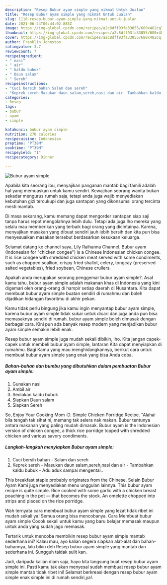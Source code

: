 ```yaml
---
description: "Resep Bubur ayam simple yang nikmat Untuk Jualan"
title: "Resep Bubur ayam simple yang nikmat Untuk Jualan"
slug: 1118-resep-bubur-ayam-simple-yang-nikmat-untuk-jualan
date: 2021-06-24T06:44:02.885Z
image: https://img-global.cpcdn.com/recipes/a2c8dff93fa33055/680x482cq70/bubur-ayam-simple-foto-resep-utama.jpg
thumbnail: https://img-global.cpcdn.com/recipes/a2c8dff93fa33055/680x482cq70/bubur-ayam-simple-foto-resep-utama.jpg
cover: https://img-global.cpcdn.com/recipes/a2c8dff93fa33055/680x482cq70/bubur-ayam-simple-foto-resep-utama.jpg
author: Franklin Johnston
ratingvalue: 3.7
reviewcount: 7
recipeingredient:
- " nasi"
- " air"
- " kaldu bubuk"
- " Daun salam"
- " Sereh"
recipeinstructions:
- "Cuci bersih bahan Salam dan sereh"
- "Keprek sereh Masukan daun salam,sereh,nasi dan air  Tambahkan kaldu bubuk Adu aduk sampai mengental.."
categories:
- Resep
tags:
- bubur
- ayam
- simple

katakunci: bubur ayam simple 
nutrition: 270 calories
recipecuisine: Indonesian
preptime: "PT38M"
cooktime: "PT39M"
recipeyield: "1"
recipecategory: Dinner

---
```



![Bubur ayam simple](https://img-global.cpcdn.com/recipes/a2c8dff93fa33055/680x482cq70/bubur-ayam-simple-foto-resep-utama.jpg)

Apabila kita seorang ibu, menyajikan panganan mantab bagi famili adalah hal yang memuaskan untuk kamu sendiri. Kewajiban seorang  wanita bukan sekadar mengurus rumah saja, tetapi anda juga wajib menyediakan kebutuhan gizi tercukupi dan juga santapan yang dikonsumsi orang tercinta mesti mantab.

Di masa  sekarang, kamu memang dapat mengorder santapan siap saji tanpa harus repot mengolahnya lebih dulu. Tetapi ada juga lho mereka yang selalu mau memberikan yang terbaik bagi orang yang dicintainya. Karena, menyajikan masakan yang dibuat sendiri jauh lebih bersih dan kita pun bisa menyesuaikan masakan tersebut berdasarkan kesukaan keluarga. 

Selamat datang ke channel saya, Lily Raihanna Channel. Bubur ayam (Indonesian for &#34;chicken congee&#34;) is a Chinese Indonesian chicken congee. It is rice congee with shredded chicken meat served with some condiments, such as chopped scallion, crispy fried shallot, celery, tongcay (preserved salted vegetables), fried soybean, Chinese crullers.

Apakah anda merupakan seorang penggemar bubur ayam simple?. Asal kamu tahu, bubur ayam simple adalah makanan khas di Indonesia yang kini digemari oleh orang-orang di hampir setiap daerah di Nusantara. Kita dapat membuat bubur ayam simple buatan sendiri di rumahmu dan boleh dijadikan hidangan favoritmu di akhir pekan.

Kamu tidak perlu bingung jika kamu ingin menyantap bubur ayam simple, karena bubur ayam simple tidak sukar untuk dicari dan juga anda pun bisa memasaknya sendiri di rumah. bubur ayam simple boleh dimasak dengan berbagai cara. Kini pun ada banyak resep modern yang menjadikan bubur ayam simple semakin lebih enak.

Resep bubur ayam simple juga mudah sekali dibikin, lho. Kita jangan capek-capek untuk membeli bubur ayam simple, lantaran Kita dapat menyiapkan di rumahmu. Bagi Kamu yang mau menghidangkannya, berikut cara untuk membuat bubur ayam simple yang enak yang bisa Anda coba.

<!--inarticleads1-->

##### Bahan-bahan dan bumbu yang dibutuhkan dalam pembuatan Bubur ayam simple:

1. Gunakan  nasi
1. Ambil  air
1. Sediakan  kaldu bubuk
1. Siapkan  Daun salam
1. Siapkan  Sereh


So, Enjoy Your Cooking Mom :D. Simple Chicken Porridge Recipe. &#34;Alahai bila tengah tak sihat ni, memang tak selera nak makan. Bubur tentunya antara makanan yang paling mudah dimasak. Bubur ayam is the Indonesian version of chicken congee, a thick rice porridge topped with shredded chicken and various savory condiments. 

<!--inarticleads2-->

##### Langkah-langkah menyiapkan Bubur ayam simple:

1. Cuci bersih bahan - Salam dan sereh
1. Keprek sereh - Masukan daun salam,sereh,nasi dan air  - Tambahkan kaldu bubuk - Adu aduk sampai mengental..


This breakfast staple probably originates from the Chinese. Selain Bubur Ayam Kami juga menyediakan menu unggulan lainnya. This bubur ayam recipe is quite simple. Rice cooked with some garlic with a chicken breast poaching in the pot — that becomes the stock. An omelette chopped into strips and placed on the rice porridge. 

Wah ternyata cara membuat bubur ayam simple yang lezat tidak ribet ini mudah sekali ya! Semua orang bisa mencobanya. Cara Membuat bubur ayam simple Cocok sekali untuk kamu yang baru belajar memasak maupun untuk anda yang sudah jago memasak.

Tertarik untuk mencoba membikin resep bubur ayam simple mantab sederhana ini? Kalau mau, ayo kalian segera siapkan alat-alat dan bahan-bahannya, lalu bikin deh Resep bubur ayam simple yang mantab dan sederhana ini. Sungguh taidak sulit kan. 

Jadi, daripada kalian diam saja, hayo kita langsung buat resep bubur ayam simple ini. Pasti kamu tak akan menyesal sudah membuat resep bubur ayam simple mantab tidak ribet ini! Selamat berkreasi dengan resep bubur ayam simple enak simple ini di rumah sendiri,ya!.

